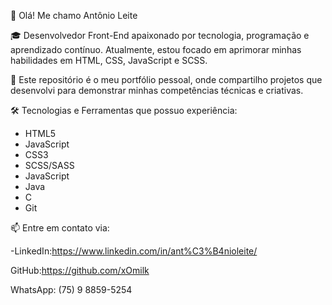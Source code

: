 👋 Olá! Me chamo Antônio Leite

🎓 Desenvolvedor Front-End apaixonado por tecnologia, programação e aprendizado contínuo. Atualmente, estou focado em aprimorar minhas habilidades em HTML, CSS, JavaScript e SCSS.

🚀 Este repositório é o meu portfólio pessoal, onde compartilho projetos que desenvolvi para demonstrar minhas competências técnicas e criativas.

🛠️ Tecnologias e Ferramentas que possuo experiência:
- HTML5
- JavaScript 
- CSS3
- SCSS/SASS
- JavaScript
- Java
- C
- Git

📫 Entre em contato via:

-LinkedIn:https://www.linkedin.com/in/ant%C3%B4nioleite/

GitHub:https://github.com/xOmilk

WhatsApp: (75) 9 8859-5254
